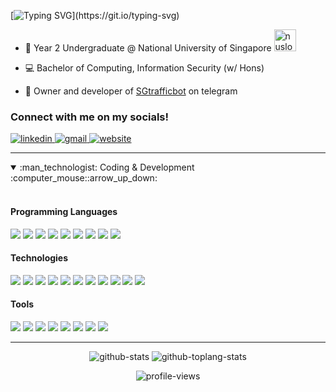 <!-- [![Typing SVG](https://readme-typing-svg.herokuapp.com?duration=3000&multiline=true&height=70&lines=hello!+I+am+Nicholas.;welcome+to+my+github+profile!)](https://git.io/typing-svg) -->
[![Typing SVG](https://readme-typing-svg.herokuapp.com?width=700&height=55&lines=hello!+I+am+Nicholas%2C+welcome+to++my+github+profile!)](https://git.io/typing-svg)
- :notebook_with_decorative_cover: Year 2 Undergraduate @ National University of Singapore <img src="images/nuslogo.png" alt="nuslogo" height="35" width="auto" margin-top="50px" />

- :computer: Bachelor of Computing, Information Security (w/ Hons)

- :vertical_traffic_light: Owner and developer of <a href="https://t.me/SGtrafficbot" title="SGtrafficbot" target="_blank">SGtrafficbot</a> on telegram

<!-- - :mag_right: Currently looking for internship opportunities! -->

<section>
  <h3>Connect with me on my socials!</h3>
  <p>
    <a href="https://www.linkedin.com/in/chungnicholas" title="LinkedIn" target="_blank">
      <img src="https://img.shields.io/badge/LinkedIn-0077B5?style=for-the-badge&logo=linkedin&logoColor=white" alt="linkedin" />
    </a>
    <a href="mailto:contact-me-git@chungnicholas.com" title="gmail" target="_blank">
<!--       &nbsp -->
      <img src="https://img.shields.io/badge/Gmail-D14836?style=for-the-badge&logo=gmail&logoColor=white" alt="gmail"/>
<!--       <img src="https://img.shields.io/badge/Microsoft_Outlook-0078D4?style=for-the-badge&logo=microsoft-outlook&logoColor=white" alt="outlook"/> -->
    </a>
    <a href="https://chungnicholas.com" title="Website" target="_blank">
<!--       &nbsp -->
      <img src="https://img.shields.io/badge/website-000000?style=for-the-badge&logo=About.me&logoColor=white" alt="website"/>
    </a>
  </p>
</section>

<hr>

<details open>
<summary>:man_technologist: Coding & Development :computer_mouse::arrow_up_down:</summary>
<br>

  <div>
    <h4>Programming Languages</h4>
    <img src="https://img.shields.io/badge/C-00599C?style=for-the-badge&logo=c&logoColor=white" />
    <img src="https://img.shields.io/badge/C%2B%2B-00599C?style=for-the-badge&logo=c%2B%2B&logoColor=white" />
    <img src="https://img.shields.io/badge/Java-ED8B00?style=for-the-badge&logo=java&logoColor=white" />
    <img src="https://img.shields.io/badge/Python-FFD43B?style=for-the-badge&logo=python&logoColor=darkgreen" />
    <img src="https://img.shields.io/badge/JavaScript-323330?style=for-the-badge&logo=javascript&logoColor=F7DF1E" />
    <img src="https://img.shields.io/badge/TypeScript-007ACC?style=for-the-badge&logo=typescript&logoColor=white" />
    <img src="https://img.shields.io/badge/PostgreSQL-316192?style=for-the-badge&logo=postgresql&logoColor=white" />
    <img src="https://img.shields.io/badge/HTML5-E34F26?style=for-the-badge&logo=html5&logoColor=white" />
    <img src="https://img.shields.io/badge/CSS3-1572B6?style=for-the-badge&logo=css3&logoColor=white" />
  </div>
  <div>
    <h4>Technologies</h4>
    <img src="https://img.shields.io/badge/React-20232A?style=for-the-badge&logo=react&logoColor=61DAFB" />
    <img src="https://img.shields.io/badge/React_Native-20232A?style=for-the-badge&logo=react&logoColor=61DAFB" />
    <img src="https://img.shields.io/badge/Redux-593D88?style=for-the-badge&logo=redux&logoColor=white" />
    <img src="https://img.shields.io/badge/Node.js-339933?style=for-the-badge&logo=nodedotjs&logoColor=white" />
    <img src="https://img.shields.io/badge/Next-black?style=for-the-badge&logo=next.js&logoColor=white" />
    <img src="https://img.shields.io/badge/Express.js-000000?style=for-the-badge&logo=express&logoColor=white" />
    <img src="https://img.shields.io/badge/Expo-1B1F23?style=for-the-badge&logo=expo&logoColor=white" />
    <img src="https://img.shields.io/badge/Bootstrap-563D7C?style=for-the-badge&logo=bootstrap&logoColor=white" />
    <img src="https://img.shields.io/badge/jQuery-0769AD?style=for-the-badge&logo=jquery&logoColor=white" />
    <img src="https://img.shields.io/badge/Heroku-430098?style=for-the-badge&logo=heroku&logoColor=white" />
    <img src="https://img.shields.io/badge/Supabase-181818?style=for-the-badge&logo=supabase&logoColor=white" />
  </div>
  <div>
    <h4>Tools</h4>
    <img src="https://img.shields.io/badge/GitHub-100000?style=for-the-badge&logo=github&logoColor=white" />
    <img src="https://img.shields.io/badge/GIT-E44C30?style=for-the-badge&logo=git&logoColor=white" />
    <img src="https://img.shields.io/badge/Sourcetree-0052CC?style=for-the-badge&logo=Sourcetree&logoColor=white" />
    <img src="https://img.shields.io/badge/Visual_Studio_Code-0078D4?style=for-the-badge&logo=visual%20studio%20code&logoColor=white" />
    <img src="https://img.shields.io/badge/IntelliJ_IDEA-000000.svg?style=for-the-badge&logo=intellij-idea&logoColor=white" />
    <img src="https://img.shields.io/badge/VIM-%2311AB00.svg?&style=for-the-badge&logo=vim&logoColor=white" />
    <img src="https://img.shields.io/badge/replit-667881?style=for-the-badge&logo=replit&logoColor=white" />
    <img src="https://img.shields.io/badge/Vercel-000000?style=for-the-badge&logo=vercel&logoColor=white" />
  </div>
</details>

<hr>

<section>
  <div>
    <p align="center">
      <img src="https://github-readme-stats.vercel.app/api?username=NicholasChungJunJie&show_icons=true&count_private=true&theme=github_dark" alt="github-stats" />
      <img src="https://github-readme-stats.vercel.app/api/top-langs/?username=NicholasChungJunJie&layout=compact&count_private=true&theme=github_dark" alt="github-toplang-stats" />
    </p>
<!--     <p align="center">
      <img src="https://github-readme-stats.vercel.app/api/top-langs/?username=NicholasChungJunJie&layout=compact&langs_count=10&count_private=true" alt="github-stats" />
    </p> -->
  </div>
  <div>
    <p align="center">
      <img src="https://gpvc.arturio.dev/NicholasChungJunJie" alt="profile-views" />
    </p>
  </div>
</section>

<!-- - 👋 Hi, I’m @NicholasChungJunJie
- 👀 I’m interested in ...
- 🌱 I’m currently learning ...
- 💞️ I’m looking to collaborate on ...
- 📫 How to reach me ... -->

<!---
NicholasChungJunJie/NicholasChungJunJie is a ✨ special ✨ repository because its `README.md` (this file) appears on your GitHub profile.
You can click the Preview link to take a look at your changes.
--->
